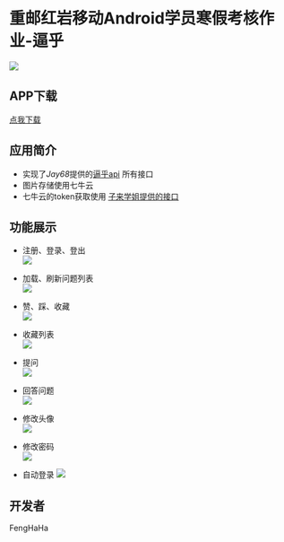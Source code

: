 # 重邮红岩移动Android学员寒假考核作业-逼乎

![](readmePictures/logo.png)<br>
## APP下载
[点我下载](https://raw.githubusercontent.com/fenghaha/BiHu/master/app/release/app-release.apk)
 
## 应用简介
* 实现了*Jay68*提供的[逼乎api](https://github.com/jay68/bihu_web/wiki/%E9%80%BC%E4%B9%8EAPI%E6%96%87%E6%A1%A3) 所有接口  <br>
* 图片存储使用七牛云
* 七牛云的token获取使用 [子来学姐提供的接口](https://github.com/Zzzia/qiniuToken) <br>
 

## 功能展示
+ 注册、登录、登出<br>
![](readmePictures/登陆注册.gif)

+ 加载、刷新问题列表<br>
![](readmePictures/问题列表.gif)

+ 赞、踩、收藏<br>
![](readmePictures/赞踩收藏.gif)

+ 收藏列表<br>
![](readmePictures/收藏列表.gif)

+ 提问<br>
![](readmePictures/提问.gif)

+ 回答问题<br>
![](readmePictures/回答问题.gif)


+ 修改头像<br>
![](readmePictures/修改头像.gif)

+ 修改密码<br>
![](readmePictures/修改密码.gif)

+ 自动登录
![](readmePictures/自动登录.gif)
## 开发者

FengHaHa
